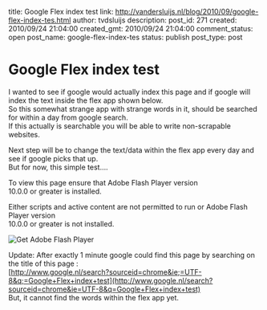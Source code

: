 title: Google Flex index test
link: http://vandersluijs.nl/blog/2010/09/google-flex-index-tes.html
author: tvdsluijs
description: 
post_id: 271
created: 2010/09/24 21:04:00
created_gmt: 2010/09/24 21:04:00
comment_status: open
post_name: google-flex-index-tes
status: publish
post_type: post

# Google Flex index test

I wanted to see if google would actually index this page and if google will index the text inside the flex app shown below.  
So this somewhat strange app with strange words in it, should be searched for within a day from google search.  
If this actually is searchable you will be able to write non-scrapable websites.  
  
Next step will be to change the text/data within the flex app every day and see if google picks that up.  
But for now, this simple test….  
  
  
  


  
  
To view this page ensure that Adobe Flash Player version  
10.0.0 or greater is installed.  
  
  


  
  
  
  
  
  
Either scripts and active content are not permitted to run or Adobe Flash Player version  
10.0.0 or greater is not installed.  
  
  
  
![Get Adobe Flash Player](/wp-content/uploads/2010/09/get_flash_player.gif)  
  
  
  
  
  
  
Update: After exactly 1 minute google could find this page by searching on the title of this page :   
[http://www.google.nl/search?sourceid=chrome&ie;=UTF-8&q;=Google+Flex+index+test](http://www.google.nl/search?sourceid=chrome&ie=UTF-8&q=Google+Flex+index+test)  
But, it cannot find the words within the flex app yet.